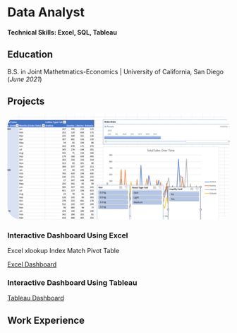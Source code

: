 # Data Analyst
#### Technical Skills: Excel, SQL, Tableau

## Education
  B.S. in Joint Mathetmatics-Economics | University of California, San Diego (_June 2021_)

## Projects
<img src="/images/thumbnail.png" alt="Thumbnail" style="border-radius: 30px;" width="600">

### Interactive Dashboard Using Excel <br>

<span class="highlight-blue-rounded">Excel</span>
<span class="highlight-green-rounded">xlookup</span>
<span class="highlight-green-rounded">Index Match</span>
<span class="highlight-green-rounded">Pivot Table</span>

[Excel Dashboard](project1.html)


### Interactive Dashboard Using Tableau <br>
[Tableau Dashboard](project2.html)

## Work Experience


